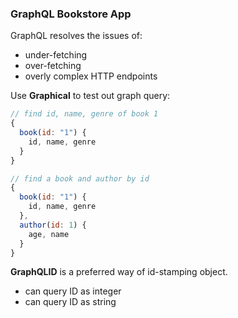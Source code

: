 ### GraphQL Bookstore App

GraphQL resolves the issues of:

- under-fetching
- over-fetching
- overly complex HTTP endpoints

Use **Graphical** to test out graph query:

```javascript
// find id, name, genre of book 1
{
  book(id: "1") {
    id, name, genre
  }
}

// find a book and author by id
{
  book(id: "1") {
    id, name, genre
  },
  author(id: 1) {
    age, name
  }
}
```

**GraphQLID** is a preferred way of id-stamping object.

- can query ID as integer
- can query ID as string
